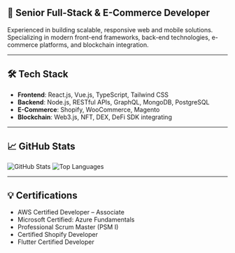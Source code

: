 ## 🚀 **Senior Full-Stack & E-Commerce Developer**  
Experienced in building scalable, responsive web and mobile solutions. 
<br/>Specializing in modern front-end frameworks, back-end technologies, e-commerce platforms, and blockchain integration.

---

## 🛠️ **Tech Stack**
- **Frontend**: React.js, Vue.js, TypeScript, Tailwind CSS  
- **Backend**: Node.js, RESTful APIs, GraphQL, MongoDB, PostgreSQL  
- **E-Commerce**: Shopify, WooCommerce, Magento  
- **Blockchain**: Web3.js, NFT, DEX, DeFi SDK integrating 

---

## 📈 **GitHub Stats**

![GitHub Stats](https://github-readme-stats.vercel.app/api?username=phoenixdev0117&show_icons=true&theme=radical)      ![Top Languages](https://github-readme-stats.vercel.app/api/top-langs/?username=phoenixdev0117&layout=compact&theme=radical)

---

## 💡 **Certifications**
- AWS Certified Developer – Associate  
- Microsoft Certified: Azure Fundamentals  
- Professional Scrum Master (PSM I)  
- Certified Shopify Developer  
- Flutter Certified Developer  

